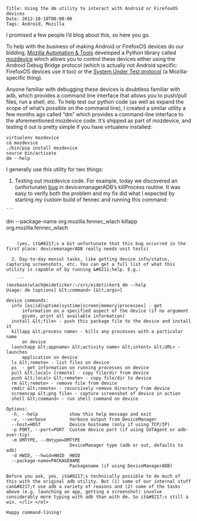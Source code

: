     Title: Using the dm utility to interact with Android or FirefoxOS devices
    Date: 2012-10-18T00:00:00
    Tags: Android, Mozilla


I promised a few people I&#8217;d blog about this, so here you go. 

To help with the business of making Android or FirefoxOS devices do our bidding, [Mozilla Automation &#038; Tools][1] developed a Python library called [mozdevice][2] which allows you to control these devices either using the Android Debug Bridge protocol (which is actually not Android specific: FirefoxOS devices use it too) or the [System Under Test protocol][3] (a Mozilla-specific thing).

Anyone familiar with debugging these devices is doubtless familiar with adb, which provides a command line interface that allows you to push/pull files, run a shell, etc. To help test our python code (as well as expand the scope of what&#8217;s possible on the command line), I created a similar utility a few months ago called &#8220;dm&#8221; which provides a command-line interface to the aforementioned mozdevice code. It&#8217;s shipped as part of mozdevice, and testing it out is pretty simple if you have virtualenv installed:

```
virtualenv mozdevice
cd mozdevice
./bin/pip install mozdevice
source bin/activate
dm --help
```

I generally use this utility for two things:

  1. Testing out mozdevice code. For example, today we discovered an (unfortunate) [bug][4] in devicemanagerADB&#8217;s killProcess routine. It was easy to verify both the problem and my fix did what I expected by starting my custom build of fennec and running this command:
    
    ```
dm --package-name org.mozilla.fennec_wlach killapp org.mozilla.fennec_wlach
```
    
    (yes, it&#8217;s a bit unfortunate that this bug occurred in the first place: devicemanagerADB really needs unit tests)

  2. Day-to-day menial tasks, like getting device info/status, capturing screenshots, etc. You can get a full list of what this utility is capable of by running &#8211;help. E.g.:
    
    ```
(mozbase)wlach@eideticker:~/src/eideticker$ dm --help
Usage: dm [options] &lt;command> [&lt;args>]

device commands:
  info [os|id|uptime|systime|screen|memory|processes] - get
      information on a specified aspect of the device (if no argument
      given, print all available information)
  install &lt;file> - push this package file to the device and install it
  killapp &lt;process name> - kills any processes with a particular name
      on device
  launchapp &lt;appname> &lt;activity name> &lt;intent> &lt;URL> - launches
      application on device
  ls &lt;remote> - list files on device
  ps  - get information on running processes on device
  pull &lt;local> [remote] - copy file/dir from device
  push &lt;local> &lt;remote> - copy file/dir to device
  rm &lt;remote> - remove file from device
  rmdir &lt;remote> - recursively remove directory from device
  screencap &lt;png file> - capture screenshot of device in action
  shell &lt;command> - run shell command on device

Options:
  -h, --help            show this help message and exit
  -v, --verbose         Verbose output from DeviceManager
  --host=HOST           Device hostname (only if using TCP/IP)
  -p PORT, --port=PORT  Custom device port (if using SUTAgent or adb-over-tcp)
  -m DMTYPE, --dmtype=DMTYPE
                        DeviceManager type (adb or sut, defaults to adb)
  -d HWID, --hwid=HWID  HWID
  --package-name=PACKAGENAME
                        Packagename (if using DeviceManagerADB)
```
    
    Before you ask, yes, it&#8217;s technically possible to do much of this with the original adb utility. But (1) some of our internal stuff can&#8217;t use adb a variety of reasons and (2) some of the tasks above (e.g. launching an app, getting a screenshot) involve considerably more typing with adb than with dm. So it&#8217;s still a win. </li> </ol> 
    
    Happy command-lining!

 [1]: https://wiki.mozilla.org/Auto-tools
 [2]: https://github.com/mozilla/mozbase/tree/master/mozdevice
 [3]: https://wiki.mozilla.org/Auto-tools/Projects/SUTAgent
 [4]: https://bugzilla.mozilla.org/show_bug.cgi?id=803177